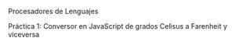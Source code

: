 Procesadores de Lenguajes

Práctica 1: Conversor en JavaScript de grados Celisus a Farenheit y viceversa